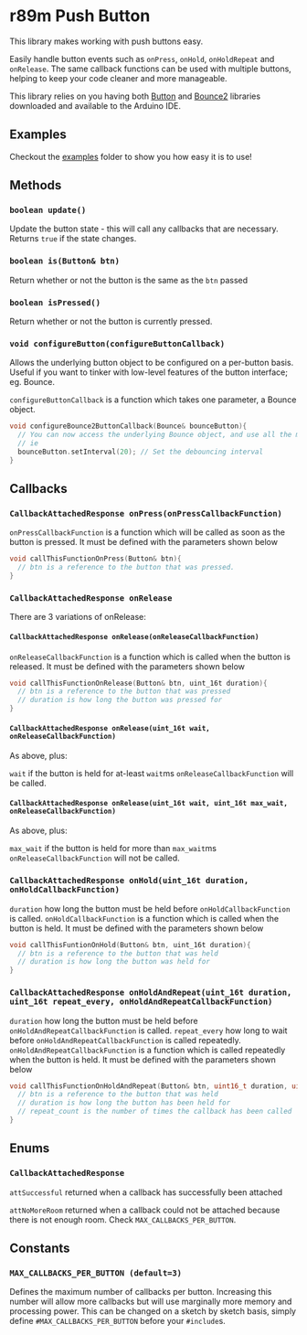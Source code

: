 # r89m Push Button
This library makes working with push buttons easy.

Easily handle button events such as ```onPress```, ```onHold```, ```onHoldRepeat``` and ```onRelease```. The same callback functions can be used with multiple buttons, helping to keep your code cleaner and more manageable.

This library relies on you having both [Button](https://github.com/r89m/Button) and [Bounce2](https://github.com/thomasfredericks/Bounce2) libraries downloaded and available to the Arduino IDE.

## Examples

Checkout the [examples](examples) folder to show you how easy it is to use!

## Methods
### ```boolean update()```
Update the button state - this will call any callbacks that are necessary. Returns ```true``` if the state changes.

### ```boolean is(Button& btn)```
Return whether or not the button is the same as the ```btn``` passed

### ```boolean isPressed()```
Return whether or not the button is currently pressed.

### ```void configureButton(configureButtonCallback)```
Allows the underlying button object to be configured on a per-button basis. Useful if you want to tinker with low-level features of the button interface; eg. Bounce.

```configureButtonCallback``` is a function which takes one parameter, a Bounce object.

```c++
void configureBounce2ButtonCallback(Bounce& bounceButton){
  // You can now access the underlying Bounce object, and use all the methods provided
  // ie
  bounceButton.setInterval(20); // Set the debouncing interval
}
```

## Callbacks
### ```CallbackAttachedResponse onPress(onPressCallbackFunction)```
```onPressCallbackFunction``` is a function which will be called as soon as the button is pressed. It must be defined with the parameters shown below
```c++
void callThisFunctionOnPress(Button& btn){
  // btn is a reference to the button that was pressed.
}
```


### ```CallbackAttachedResponse onRelease```
There are 3 variations of onRelease:

#### ```CallbackAttachedResponse onRelease(onReleaseCallbackFunction)```

```onReleaseCallbackFunction``` is a function which is called when the button is released. It must be defined with the parameters shown below
```c++
void callThisFunctionOnRelease(Button& btn, uint_16t duration){
  // btn is a reference to the button that was pressed
  // duration is how long the button was pressed for
}
```

#### ```CallbackAttachedResponse onRelease(uint_16t wait, onReleaseCallbackFunction)```

As above, plus:

```wait``` if the button is held for at-least ```wait```ms ```onReleaseCallbackFunction``` will be called.

#### ```CallbackAttachedResponse onRelease(uint_16t wait, uint_16t max_wait, onReleaseCallbackFunction)```

As above, plus:

```max_wait``` if the button is held for more than ```max_wait```ms ```onReleaseCallbackFunction``` will not be called.


### ```CallbackAttachedResponse onHold(uint_16t duration, onHoldCallbackFunction)```

```duration``` how long the button must be held before ```onHoldCallbackFunction``` is called.
```onHoldCallbackFunction``` is a function which is called when the button is held. It must be defined with the parameters shown below

```c++
void callThisFuntionOnHold(Button& btn, uint_16t duration){
  // btn is a reference to the button that was held
  // duration is how long the button was held for
}
```

### ```CallbackAttachedResponse onHoldAndRepeat(uint_16t duration, uint_16t repeat_every, onHoldAndRepeatCallbackFunction)```

```duration``` how long the button must be held before ```onHoldAndRepeatCallbackFunction``` is called.
```repeat_every``` how long to wait before ```onHoldAndRepeatCallbackFunction``` is called repeatedly.
```onHoldAndRepeatCallbackFunction``` is a function which is called repeatedly when the button is held. It must be defined with the parameters shown below

```c++
void callThisFunctionOnHoldAndRepeat(Button& btn, uint16_t duration, uint8_t repeat_count){
  // btn is a reference to the button that was held
  // duration is how long the button has been held for
  // repeat_count is the number of times the callback has been called
}
```

## Enums

### ```CallbackAttachedResponse```
```attSuccessful``` returned when a callback has successfully been attached

```attNoMoreRoom``` returned when a callback could not be attached because there is not enough room. Check ```MAX_CALLBACKS_PER_BUTTON```.

## Constants

### ```MAX_CALLBACKS_PER_BUTTON (default=3)```
Defines the maximum number of callbacks per button. Increasing this number will allow more callbacks but will use marginally more memory and processing power. This can be changed on a sketch by sketch basis, simply define ```#MAX_CALLBACKS_PER_BUTTON``` before your ```#include```s.
